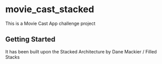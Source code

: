 # movie_cast_stacked

This is a Movie Cast App challenge project

## Getting Started

It has been built upon the Stacked Architecture by Dane Mackier / Filled Stacks